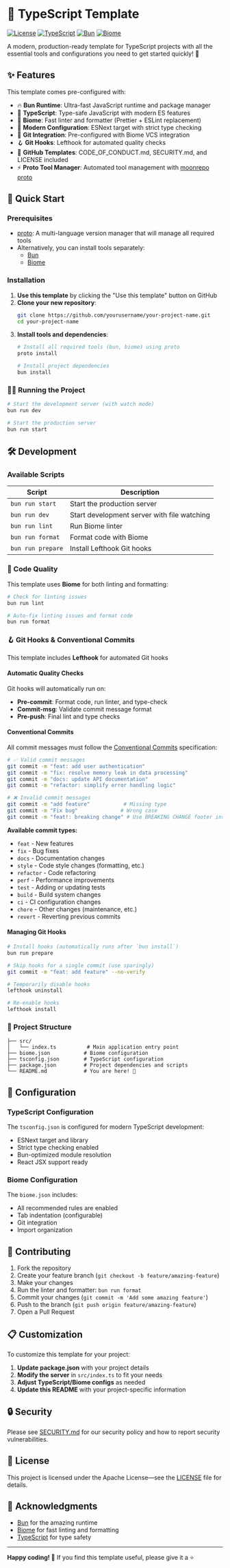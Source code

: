 # 🚀 TypeScript Template

[![License](https://img.shields.io/badge/License-Apache_2.0-blue.svg)](https://opensource.org/licenses/Apache-2.0)
[![TypeScript](https://img.shields.io/badge/TypeScript-5.9-blue.svg)](https://www.typescriptlang.org/)
[![Bun](https://img.shields.io/badge/Bun-1.2-orange.svg)](https://bun.sh/)
[![Biome](https://img.shields.io/badge/Biome-1.9-green.svg)](https://biomejs.dev/)

A modern, production-ready template for TypeScript projects with all the essential tools and configurations you need to
get started quickly! 🎯

## ✨ Features

This template comes pre-configured with:

- 🔥 **Bun Runtime**: Ultra-fast JavaScript runtime and package manager
- 📘 **TypeScript**: Type-safe JavaScript with modern ES features
- 🧹 **Biome**: Fast linter and formatter (Prettier + ESLint replacement)
- 🔧 **Modern Configuration**: ESNext target with strict type checking
- 🚨 **Git Integration**: Pre-configured with Biome VCS integration
- 🪝 **Git Hooks**: Lefthook for automated quality checks
- 📝 **GitHub Templates**: CODE_OF_CONDUCT.md, SECURITY.md, and LICENSE included
- ⚡ **Proto Tool Manager**: Automated tool management with [moonrepo proto](https://moonrepo.dev/proto)

## 🚀 Quick Start

### Prerequisites

- [proto](https://moonrepo.dev/proto): A multi-language version manager that will manage all required tools
- Alternatively, you can install tools separately:
    - [Bun](https://bun.sh/)
    - [Biome](https://biomejs.dev/)

### Installation

1. **Use this template** by clicking the "Use this template" button on GitHub
2. **Clone your new repository**:
   ```bash
   git clone https://github.com/yourusername/your-project-name.git
   cd your-project-name
   ```
3. **Install tools and dependencies**:
   ```bash
   # Install all required tools (bun, biome) using proto
   proto install
   
   # Install project dependencies
   bun install
   ```

### 🏃‍♂️ Running the Project

```bash
# Start the development server (with watch mode)
bun run dev

# Start the production server
bun run start
```

## 🛠️ Development

### Available Scripts

| Script            | Description                                 |
|-------------------|---------------------------------------------|
| `bun run start`   | Start the production server                 |
| `bun run dev`     | Start development server with file watching |
| `bun run lint`    | Run Biome linter                            |
| `bun run format`  | Format code with Biome                      |
| `bun run prepare` | Install Lefthook Git hooks                  |

### 🧹 Code Quality

This template uses **Biome** for both linting and formatting:

```bash
# Check for linting issues
bun run lint

# Auto-fix linting issues and format code
bun run format
```

### 🪝 Git Hooks & Conventional Commits

This template includes **Lefthook** for automated Git hooks

#### Automatic Quality Checks

Git hooks will automatically run on:

- **Pre-commit**: Format code, run linter, and type-check
- **Commit-msg**: Validate commit message format
- **Pre-push**: Final lint and type checks

#### Conventional Commits

All commit messages must follow the [Conventional Commits](https://www.conventionalcommits.org/) specification:

```bash
# ✅ Valid commit messages
git commit -m "feat: add user authentication"
git commit -m "fix: resolve memory leak in data processing"
git commit -m "docs: update API documentation"
git commit -m "refactor: simplify error handling logic"

# ❌ Invalid commit messages
git commit -m "add feature"           # Missing type
git commit -m "Fix bug"              # Wrong case
git commit -m "feat!: breaking change" # Use BREAKING CHANGE footer instead
```

**Available commit types:**

- `feat` - New features
- `fix` - Bug fixes
- `docs` - Documentation changes
- `style` - Code style changes (formatting, etc.)
- `refactor` - Code refactoring
- `perf` - Performance improvements
- `test` - Adding or updating tests
- `build` - Build system changes
- `ci` - CI configuration changes
- `chore` - Other changes (maintenance, etc.)
- `revert` - Reverting previous commits

#### Managing Git Hooks

```bash
# Install hooks (automatically runs after `bun install`)
bun run prepare

# Skip hooks for a single commit (use sparingly)
git commit -m "feat: add feature" --no-verify

# Temporarily disable hooks
lefthook uninstall

# Re-enable hooks
lefthook install
```

### 📁 Project Structure

```
├── src/
│   └── index.ts          # Main application entry point
├── biome.json           # Biome configuration
├── tsconfig.json        # TypeScript configuration
├── package.json         # Project dependencies and scripts
└── README.md            # You are here! 📍
```

## 🔧 Configuration

### TypeScript Configuration

The `tsconfig.json` is configured for modern TypeScript development:

- ESNext target and library
- Strict type checking enabled
- Bun-optimized module resolution
- React JSX support ready

### Biome Configuration

The `biome.json` includes:

- All recommended rules are enabled
- Tab indentation (configurable)
- Git integration
- Import organization

## 🤝 Contributing

1. Fork the repository
2. Create your feature branch (`git checkout -b feature/amazing-feature`)
3. Make your changes
4. Run the linter and formatter: `bun run format`
5. Commit your changes (`git commit -m 'Add some amazing feature'`)
6. Push to the branch (`git push origin feature/amazing-feature`)
7. Open a Pull Request

## 📋 Customization

To customize this template for your project:

1. **Update package.json** with your project details
2. **Modify the server** in `src/index.ts` to fit your needs
3. **Adjust TypeScript/Biome configs** as needed
4. **Update this README** with your project-specific information

## 🔒 Security

Please see [SECURITY.md](SECURITY.md) for our security policy and how to report security vulnerabilities.

## 📄 License

This project is licensed under the Apache License—see the [LICENSE](LICENSE) file for details.

## 🙏 Acknowledgments

- [Bun](https://bun.sh/) for the amazing runtime
- [Biome](https://biomejs.dev/) for fast linting and formatting
- [TypeScript](https://www.typescriptlang.org/) for type safety

---

**Happy coding! 🎉** If you find this template useful, please give it a ⭐️
